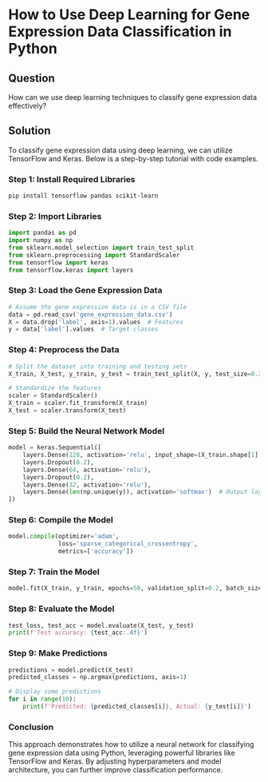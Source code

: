 # How to Use Deep Learning for Gene Expression Data Classification in Python

## Question
How can we use deep learning techniques to classify gene expression data effectively?

## Solution

To classify gene expression data using deep learning, we can utilize TensorFlow and Keras. Below is a step-by-step tutorial with code examples.

### Step 1: Install Required Libraries

```bash
pip install tensorflow pandas scikit-learn
```

### Step 2: Import Libraries

```python
import pandas as pd
import numpy as np
from sklearn.model_selection import train_test_split
from sklearn.preprocessing import StandardScaler
from tensorflow import keras
from tensorflow.keras import layers
```

### Step 3: Load the Gene Expression Data

```python
# Assume the gene expression data is in a CSV file
data = pd.read_csv('gene_expression_data.csv')
X = data.drop('label', axis=1).values  # Features
y = data['label'].values  # Target classes
```

### Step 4: Preprocess the Data

```python
# Split the dataset into training and testing sets
X_train, X_test, y_train, y_test = train_test_split(X, y, test_size=0.2, random_state=42)

# Standardize the features
scaler = StandardScaler()
X_train = scaler.fit_transform(X_train)
X_test = scaler.transform(X_test)
```

### Step 5: Build the Neural Network Model

```python
model = keras.Sequential([
    layers.Dense(128, activation='relu', input_shape=(X_train.shape[1],)),
    layers.Dropout(0.2),
    layers.Dense(64, activation='relu'),
    layers.Dropout(0.2),
    layers.Dense(32, activation='relu'),
    layers.Dense(len(np.unique(y)), activation='softmax')  # Output layer
])
```

### Step 6: Compile the Model

```python
model.compile(optimizer='adam',
              loss='sparse_categorical_crossentropy',
              metrics=['accuracy'])
```

### Step 7: Train the Model

```python
model.fit(X_train, y_train, epochs=50, validation_split=0.2, batch_size=32)
```

### Step 8: Evaluate the Model

```python
test_loss, test_acc = model.evaluate(X_test, y_test)
print(f'Test accuracy: {test_acc:.4f}')
```

### Step 9: Make Predictions

```python
predictions = model.predict(X_test)
predicted_classes = np.argmax(predictions, axis=1)

# Display some predictions
for i in range(10):
    print(f'Predicted: {predicted_classes[i]}, Actual: {y_test[i]}')
```

### Conclusion
This approach demonstrates how to utilize a neural network for classifying gene expression data using Python, leveraging powerful libraries like TensorFlow and Keras. By adjusting hyperparameters and model architecture, you can further improve classification performance.